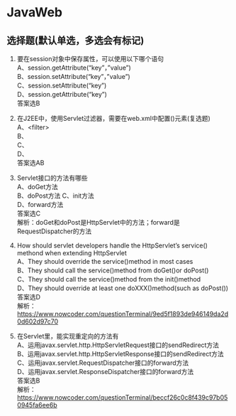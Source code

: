 # JavaWeb

## 选择题(默认单选，多选会有标记)  
1. 要在session对象中保存属性，可以使用以下哪个语句  
A、session.getAttribute(“key”，”value”)  
B、session.setAttribute(“key”，”value”)  
C、session.setAttribute(“key”)  
D、session.getAttribute(“key”)  
答案选B

2. 在J2EE中，使用Servlet过滤器，需要在web.xml中配置()元素(复选题)  
A、\<filter>  
B、<filter-mapping>  
C、<servlet-filter>  
D、<filter-config>  
答案选AB  

3. Servlet接口的方法有哪些  
A、doGet方法  
B、doPost方法 
C、init方法  
D、forward方法  
答案选C  
解析：doGet和doPost是HttpServlet中的方法；forward是RequestDispatcher的方法 

4. How should servlet developers handle the HttpServlet’s service() methond 
when extending HttpServlet  
A、They should override the service()method in most cases  
B、They should call the service()method from doGet()or doPost()  
C、They should call the service()method from the init()method  
D、They should override at least one doXXX()method(such as doPost())  
答案选D  
解析：
https://www.nowcoder.com/questionTerminal/9ed5f1893de946149da2d0d602d97c70

5. 在Servlet里，能实现重定向的方法有  
A、运用javax.servlet.http.HttpServletRequest接口的sendRedirect方法  
B、运用javax.servlet.http.HttpServletResponse接口的sendRedirect方法  
C、运用javax.servlet.RequestDispatcher接口的forward方法  
D、运用javax.servlet.ResponseDispatcher接口的forward方法  
答案选B  
解析：
https://www.nowcoder.com/questionTerminal/beccf26c0c8f439c97b050945fa6ee6b